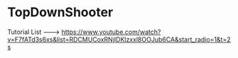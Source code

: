 # TopDownShooter
 Tutorial List --->  https://www.youtube.com/watch?v=F7fATd3s6xs&list=RDCMUCoxRNjIDKlzxxl8OOJub6CA&start_radio=1&t=2s
